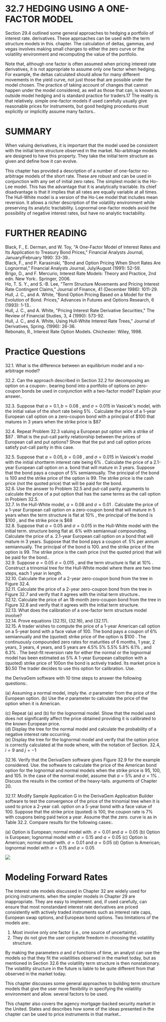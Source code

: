 # 32.7 HEDGING USING A ONE-FACTOR MODEL  

Section 29.4 outlined some general approaches to hedging a portfolio of interest rate. derivatives. These approaches can be used with the term structure models in this. chapter. The calculation of deltas, gammas, and vegas involves making small changes to either the zero curve or the volatility environment and recomputing the value of the portfolio.  

Note that, although one factor is often assumed when pricing interest rate derivatives, it is not appropriate to assume only one factor when hedging. For example, the deltas calculated should allow for many different movements in the yield curve, not just those that are possible under the model chosen. The practice of taking account of changes that cannot happen under the model considered, as well as those that can, is known as. outside model hedging and is standard practice for traders.17 The reality is that relatively. simple one-factor models if used carefully usually give reasonable prices for instruments, but good hedging procedures must explicitly or implicitly assume many factors..  

# SUMMARY  

When valuing derivatives, it is important that the model used be consistent with the initial term structure observed in the market. No-arbitrage models are designed to have this property. They take the initial term structure as given and define how it can evolve.  

This chapter has provided a description of a number of one-factor no-arbitrage models of the short rate. These are robust and can be used in conjunction with any set of initial zero rates. The simplest model is the Ho-Lee model. This has the advantage that it is analytically tractable. Its chief disadvantage is that it implies that all rates are equally variable at all times. The Hull-White model is a version of the Ho-Lee model that includes mean reversion. It allows a richer description of the volatility environment while preserving its analytic tractability. Lognormal one-factor models avoid the possibility of negative interest rates, but have no analytic tractability.  

# FURTHER READING  

Black, F., E. Derman, and W. Toy, "A One-Factor Model of Interest Rates and Its Application to Treasury Bond Prices," Financial Analysts Journal, January/February 1990: 33-39..   
Black, F., and P. Karasinski, "Bond and Option Pricing When Short Rates Are Lognormal," Financial Analysts Journal, July/August (1991): 52-59.   
Brigo, D., and F. Mercurio, Interest Rate Models: Theory and Practice, 2nd edn. New York:. Springer, 2006.   
Ho, T. S. Y., and S.-B. Lee, "Term Structure Movements and Pricing Interest Rate Contingent Claims," Journal of Finance, 41 (December 1986): 1011-29.   
Hull, J. C., and A. White, "Bond Option Pricing Based on a Model for the Evolution of Bond. Prices," Advances in Futures and Options Research, 6 (1993): 1-13..   
Hull, J. C., and A. White, "Pricing Interest Rate Derivative Securities," The Review of Financial Studies, 3, 4 (1990): 573-92.   
Hull, J. C., and A. White, Using Hull-White Interest Rate Trees," Journal of Derivatives, Spring. (1996): 26-36.   
Rebonato, R., Interest Rate Option Models. Chichester: Wiley, 1998.  

# Practice Questions  

32.1. What is the difference between an equilibrium model and a no-arbitrage model?  

32.2. Can the approach described in Section 32.2 for decomposing an option on a coupon-. bearing bond into a portfolio of options on zero-coupon bonds be used in conjunction with a two-factor model? Explain your answer..  

32.3. Suppose that $a=0.1,b=0.08$ , and $\sigma=0.015$ in Vasicek's model, with the initial value of the short rate being $5\%$ . Calculate the price of a 1-year European call option on a zero-coupon bond with a principal of $\$100$ that matures in 3 years when the strike price is $\$87$  

32.4. Repeat Problem 32.3 valuing a European put option with a strike of $\$87$ . What is the put-call parity relationship between the prices of European call and put options? Show that the put and call option prices satisfy put-call parity in this case.  

32.5. Suppose that $a=0.05,b=0.08$ , and $\sigma=0.015$ in Vasicek's model with the initial shortterm interest rate being $6\%$ . Calculate the price of a 2.1-year European call option on a. bond that will mature in 3 years. Suppose that the bond pays a coupon of $5\%$ semiannually. The principal of the bond is 100 and the strike price of the option is 99. The strike price is the cash price (not the quoted price) that will be paid for the bond.   
32.6. Use the answer to Problem 32.5 and put-call parity arguments to calculate the price of a put option that has the same terms as the call option in Problem 32.5.   
32.7. In the Hull-White model, $a=0.08$ and $\sigma=0.01$ . Calculate the price of a 1-year European call option on a zero-coupon bond that will mature in 5 years when the term structure is flat at $10\%$ , the principal of the bond is $\$100$ , and the strike price is $\$68$   
32.8. Suppose that $a=0.05$ and $\sigma=0.015$ in the Hull-White model with the initial term. structure being flat at. $6\%$ with semiannual compounding. Calculate the price of a. 2.1-year European call option on a bond that will mature in 3 years. Suppose that the bond pays a coupon of. $5\%$ per annum semiannually. The principal of the bond is 100. and the strike price of the option is 99. The strike price is the cash price (not the quoted price) that will be paid for the bond..   
32.9. Suppose $a=0.05$ $\sigma=0.015$ , and the term structure is flat at $10\%$ . Construct a trinomial tree for the Hull-White model where there are two time steps, each 1 year in length.   
32.10. Calculate the price of a 2-year zero-coupon bond from the tree in Figure 32.4.   
32.11. Calculate the price of a 2-year zero-coupon bond from the tree in Figure 32.7 and verify that it agrees with the initial term structure..   
32.12. Calculate the price of an 18-month zero-coupon bond from the tree in Figure 32.8 and verify that it agrees with the initial term structure.   
32.13. What does the calibration of a one-factor term structure model involve?   
32.14. Prove equations (32.15), (32.16), and (32.17).   
32.15. A trader wishes to compute the price of a 1-year American call option on a 5-year bond with a face value of 100. The bond pays a coupon of $6\%$ semiannually and the (quoted) strike price of the option is $\$100$ . The continuously compounded zero rates for maturities of 6 months, 1 year, 2 years, 3 years, 4 years, and 5 years are $4.5\%$ $5\%$ $5.5\%$ $5.8\%$ $6.1\%$ , and $6.3\%$ . The best-fit reversion rate for either the normal or the lognormal model has been estimated as $5\%$ A 1-year European calloption with a (quoted) strike price of 100on the bond is actively traded. Its market price is $\$0.50$ The trader decides to use this option for calibration. Use.  

the DerivaGem software with 10 time steps to answer the following questions:.  

(a) Assuming a normal model, imply the. $\sigma$ parameter from the price of the European option. (b) Use the $\sigma$ parameter to calculate the price of the option when it is American.  

(c) Repeat (a) and (b) for the lognormal model. Show that the model used does not significantly affect the price obtained providing it is calibrated to the known European price.   
(d) Display the tree for the normal model and calculate the probability of a negative interest rate occurring.   
(e) Display the tree for the lognormal model and verify that the option price is correctly calculated at the node where, with the notation of Section. $32.4,i=9$ and $j=-1$  

32.16. Verify that the DerivaGem software gives Figure 32.9 for the example considered. Use. the software to calculate the price of the American bond option for the lognormal and normal models when the strike price is 95, 100, and 105. In the case of the normal model, assume that $a=5\%$ and $\sigma=1\%$ . Discuss the results in the context of the heavy-tails. arguments of Chapter 20.  

32.17. Modify Sample Application G in the DerivaGem Application Builder software to test the convergence of the price of the trinomial tree when it is used to price a 2-year call. option on a 5-year bond with a face value of 100. Suppose that the strike price (quoted) is 100, the coupon rate is $7\%$ with coupons being paid twice a year. Assume that the zero. curve is as in Table 32.2. Compare results for the following cases:.  

(a) Option is European; normal model with. $\sigma=0.01$ and $a=0.05$ (b) Option is European; lognormal model with $\sigma=0.15$ and $a=0.05$ (c) Option is American; normal model with. $\sigma=0.01$ and $a=0.05$ (d) Option is American; lognormal model with $\sigma=0.15$ and $a=0.05$  

![](images/211a9be27deb03c073e4657e1d495db1fbe8611ee052db309898205341fd588c.jpg)  

# Modeling Forward Rates  

The interest rate models discussed in Chapter 32 are widely used for pricing instruments. when the simpler models in Chapter 29 are inappropriate. They are easy to implement. and, if used carefully, can ensure that most nonstandard interest rate derivatives are priced consistently with actively traded instruments such as interest rate caps, European swap options, and European bond options. Two limitations of the models are:.  

1. Most involve only one factor (i.e., one source of uncertainty).   
2. They do not give the user complete freedom in choosing the volatility structure.  

By making the parameters $a$ and $\sigma$ functions of time, an analyst can use the models so that they fit the volatilities observed in the market today, but as mentioned in Section 32.6 the volatility term structure is then nonstationary. The volatility structure in the future is liable to be quite different from that observed in the market today.  

This chapter discusses some general approaches to building term structure models that give the user more flexibility in specifying the volatility environment and allow. several factors to be used.  

This chapter also covers the agency mortgage-backed security market in the United. States and describes how some of the ideas presented in the chapter can be used to price instruments in that market..  
